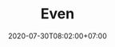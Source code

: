 ---
title     : "Even"
thumbnail : "even"
address   : "https://even.com"
sitemap   : false
date      : 2020-07-30T08:02:00+07:00
---